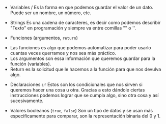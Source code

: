  * Variables /
Es la forma en que podemos guardar el valor de un dato. Puede ser un nombre, un número, etc.

 * Strings
Es una cadena de caracteres, es decir como podemos describir "Texto" en programación y siempre va entre comillas "" o ''.
 * Funciones (argumentos, `return`)
 - Las funciones es algo que podemos automatizar para poder usarlo cuantas veces querramos y nos sea más práctico. 
 - Los argumentos son essa información que queremos guardar para la función (variables).
 - Return es la solicitud que le hacemos a la función para que nos devulva algo.

 * Declaraciones `if`
 Estos son los condicionales que nos sirven si queremos hacer una cosa u otra. Gracias a esto dándole ciertas instrucciones podemos lograr que se cumpla algo, sino otra cosa y así sucesivamente.

 * Valores booleanos (`true`, `false`)
 Son un tipo de datos y se usan más especificamente para comparar, son la representación binaria del 0 y 1.
